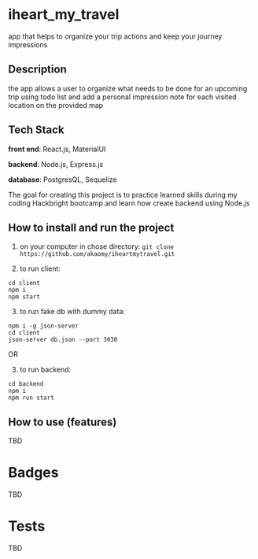 # iheart_my_travel

app that helps to organize your trip actions and keep your journey impressions

## Description

the app allows a user to organize what needs to be done for an upcoming trip using todo list and add a personal impression note for each visited location on the provided map

## Tech Stack

**front end**: React.js, MaterialUI

**backend**: Node.js, Express.js

**database**: PostgresQL, Sequelize

The goal for creating this project is to practice learned skills during my coding Hackbright bootcamp and learn how create backend using Node.js

## How to install and run the project

1. on your computer in chose directory:
```git clone https://github.com/akaomy/iheartmytravel.git```

2. to run client:

```cd client```  
```npm i```  
```npm start```

3. to run fake db with dummy data:

```npm i -g json-server```  
```cd client```  
```json-server db.json --port 3030```

OR

3. to run backend:

```cd backend```  
```npm i```  
```npm run start```

## How to use (features)

TBD


# Badges

TBD

# Tests
TBD
